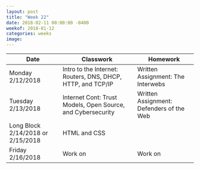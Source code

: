 ```yaml
---
layout: post
title: "Week 22"
date: 2018-02-11 00:00:00 -0400
weekof: 2018-01-12
categories: weeks
image:
---
```


|Date                        |Classwork|Homework|
|----------------------------|---------|--------|
|Monday 2/12/2018            | Intro to the Internet: Routers, DNS, DHCP, HTTP, and TCP/IP | Written Assignment: The Interwebs |
|Tuesday 2/13/2018           | Internet Cont: Trust Models, Open Source, and Cybersecurity | Written Assignment: Defenders of the Web |
|Long Block 2/14/2018 or 2/15/2018 | HTML and CSS | </chapter5> |
|Friday 2/16/2018            | Work on </chapter5> | Work on </chapter5> |
